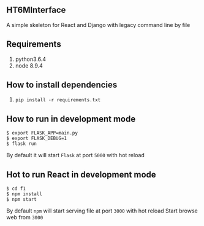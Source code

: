 ## HT6MInterface
A simple skeleton for React and Django with legacy command line by file

## Requirements
1. python3.6.4
1. node 8.9.4

## How to install dependencies
1. `pip install -r requirements.txt`

## How to run in development mode
```
$ export FLASK_APP=main.py
$ export FLASK_DEBUG=1
$ flask run
```
By default it will start `Flask` at port `5000` with hot reload

## Hot to run React in development mode
```
$ cd f1
$ npm install
$ npm start
```
By default `npm` will start serving file at port `3000` with hot reload
Start browse web from `3000`
